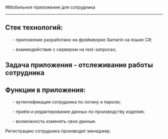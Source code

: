 #Мобильное приложение для сотрудника
___
<h2>Стек технологий: </h2>
<ul> - приложение разработано на фреймворке Xamarin на языке C#;</ul>
<ul> - взаимодействие с сервером на rest-запросах;</ul>

<h2>Задача приложения - отслеживание работы сотрудника</h2>

<h2>Функции в приложения:</h2>
<ul> - аутентификация сотрудника по логину и пароли;</ul>
<ul> - приём и редактирование данных по производству изделия;</ul> 
<ul> - возможность изменять свои данные.</ul>

Регистрацию сотрудника производит менеджер.
